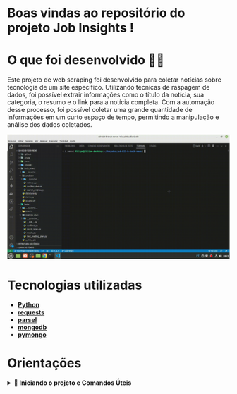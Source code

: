 # Boas vindas ao repositório do projeto Job Insights !
 # O que foi desenvolvido  👨‍💻 

  Este projeto de web scraping foi desenvolvido para coletar notícias sobre tecnologia de um site específico. Utilizando técnicas de raspagem de dados, foi possível extrair informações como o título da notícia, sua categoria, o resumo e o link para a notícia completa. Com a automação desse processo, foi possível coletar uma grande quantidade de informações em um curto espaço de tempo, permitindo a manipulação e análise dos dados coletados.
 
![Apresentação](/technews.gif)

# Tecnologias utilizadas <a name="tecnologias"></a>
- [**Python**](https://www.python.org/)
- [**requests**](https://pypi.org/project/requests/)
- [**parsel**](https://pypi.org/project/parsel/)
- [**mongodb**](https://www.mongodb.com/)
- [**pymongo**](https://pypi.org/project/pymongo/) 


# Orientações <a name="orientacoes"></a>

<details>
<summary><strong> 🔰 Iniciando o projeto e Comandos Úteis</strong></summary><br />

  1. Clone o repositório

  - `git clone git@github.com:luizfilipelgs/Tech-News-Web-Scraping`

  2. Entre na pasta do repositório que você acabou de clonar:

  - `cd Tech-News-Web-Scraping`

  3. Crie o ambiente virtual para o projeto e ativeo 

  - `python3 -m venv .venv && source .venv/bin/activate`

  4. Caso já se tenha clonado e criado o ambiente virtual antes, apenas ative com:

  - `source .venv/bin/activate`
  
  5. Instale as dependências

  - `python3 -m pip install -r dev-requirements.txt`

  6. Caso Não tenha o mongoDB localmente, rode via docker com:

  - `docker-compose up -d mongodb`

  7. Inicialize a aplicação.

  - digite o comando `tech-news-analyzer` para acessar o menu em seu terminal e utilizar a aplicação.
  
  
</details>
